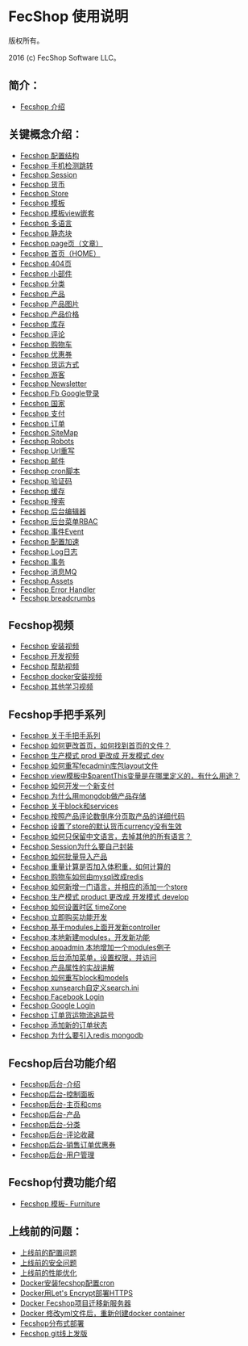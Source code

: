 FecShop 使用说明
===============================

版权所有。

2016 (c) FecShop Software LLC。

简介：
---------
*  [Fecshop 介绍](fecshop-about-description.md)


关键概念介绍：
---------
*  [Fecshop 配置结构](fecshop_config_construction.md)
*  [Fecshop 手机检测跳转](fecshop_mobile.md)
*  [Fecshop Session](fecshop_session.md)
*  [Fecshop 货币](fecshop_currency.md)
*  [Fecshop Store](fecshop_store.md)
*  [Fecshop 模板](fecshop_theme.md)
*  [Fecshop 模板view嵌套](fecshop_theme_view.md)
*  [Fecshop 多语言](fecshop_mutil_lang.md)
*  [Fecshop 静态块](fecshop_static_block.md)
*  [Fecshop page页（文章）](fecshop_page.md)
*  [Fecshop 首页（HOME）](fecshop_home.md)
*  [Fecshop 404页](fecshop_404.md)
*  [Fecshop 小部件](fecshop_widget.md)
*  [Fecshop 分类](fecshop_category.md)
*  [Fecshop 产品](fecshop_product.md)
*  [Fecshop 产品图片](fecshop_product_image.md)
*  [Fecshop 产品价格](fecshop_product_price.md)
*  [Fecshop 库存](fecshop_stock.md)
*  [Fecshop 评论](fecshop_product_review.md)
*  [Fecshop 购物车](fecshop_cart.md)
*  [Fecshop 优惠券](fecshop_coupon.md)
*  [Fecshop 货运方式](fecshop_shipping_method.md)
*  [Fecshop 游客](fecshop_guest.md)
*  [Fecshop Newsletter](fecshop_newsletter.md)
*  [Fecshop Fb Google登录](fecshop_fb_google_login.md)
*  [Fecshop 国家](fecshop_country.md)
*  [Fecshop 支付](fecshop_payment_method.md)
*  [Fecshop 订单](fecshop_order.md)
*  [Fecshop SiteMap](fecshop_sitemap.md)
*  [Fecshop Robots](fecshop_robots.md)
*  [Fecshop Url重写](fecshop_url_rewrite.md)
*  [Fecshop 邮件](fecshop_email.md)
*  [Fecshop cron脚本](fecshop_cron_script.md)
*  [Fecshop 验证码](fecshop_yzm.md)
*  [Fecshop 缓存](fecshop_cache.md)
*  [Fecshop 搜索](fecshop_search.md)
*  [Fecshop 后台编辑器](fecshop_admin_edit.md)
*  [Fecshop 后台菜单RBAC](fecshop_admin_rbac.md)
*  [Fecshop 事件Event](fecshop_event.md)
*  [Fecshop 配置加速](fecshop_config_speed.md)
*  [Fecshop Log日志](fecshop_log.md)
*  [Fecshop 事务](fecshop_transaction.md)
*  [Fecshop 消息MQ](fecshop_amqp.md)
*  [Fecshop Assets](fecshop_assets.md)
*  [Fecshop Error Handler](fecshop_error_handler.md)
*  [Fecshop breadcrumbs](fecshop_breadcrumbs.md)

Fecshop视频
-----------

*  [Fecshop 安装视频](fecshop_video_install.md)
*  [Fecshop 开发视频](fecshop_video_develop.md)
*  [Fecshop 帮助视频](fecshop_video_helper.md)
*  [Fecshop docker安装视频](fecshop_video_docker_install.md)
*  [Fecshop 其他学习视频](fecshop_video_other.md)

Fecshop手把手系列
-----------
*  [Fecshop 关于手把手系列](fecshop_hand_about.md)
*  [Fecshop 如何更改首页，如何找到首页的文件？](fecshop_hand_home.md)
*  [Fecshop 生产模式 prod 更改成 开发模式 dev](fecshop_change_prod_to_dev.md)
*  [Fecshop 如何重写fecadmin库包layout文件](fecshop_fecadmin_rewrite_layout.md)
*  [Fecshop view模板中$parentThis变量是在哪里定义的，有什么用途？](fecshop_hand_parentthis.md)
*  [Fecshop 如何开发一个新支付](fecshop_hand_new_payment.md)
*  [Fecshop 为什么用mongdob做产品存储](fecshop_hand_mongodb_product.md)
*  [Fecshop 关于block和services](fecshop_hand_block_services.md)
*  [Fecshop 按照产品评论数倒序分页取产品的详细代码](fecshop_hand_product_sort_desc_review.md)
*  [Fecshop 设置了store的默认货币currency没有生效](fecshop_hand_set_currency.md)
*  [Fecshop 如何只保留中文语言，去掉其他的所有语言？](fecshop_hand_only_chinese.md)
*  [Fecshop Session为什么要自己封装](fecshop_hand_session.md)
*  [Fecshop 如何批量导入产品](fecshop_hand_import_product.md)
*  [Fecshop 重量计算是否加入体积重，如何计算的](fecshop_hand_product_weight.md)
*  [Fecshop 购物车如何由mysql改成redis](fecshop_hand_mysql_redis.md)
*  [Fecshop 如何新增一门语言，并相应的添加一个store](fecshop_hand_add_store_lang.md)
*  [Fecshop 生产模式 product 更改成 开发模式 develop](fecshop_hand_develop_product.md)
*  [Fecshop 如何设置时区 timeZone](fecshop_hand_timezone.md)
*  [Fecshop 立即购买功能开发](fecshop_quick_buy_develop.md)
*  [Fecshop 基于modules上面开发新controller](fecshop_new_controller_in_current_modules.md)
*  [Fecshop 本地新建modules，开发新功能](fecshop_hand_local_module.md)
*  [Fecshop appadmin 本地增加一个modules例子](fecshop_hand_appadmin_add_module.md)
*  [Fecshop 后台添加菜单，设置权限，并访问](fecshop_hand_appadmin_menu_roles.md)
*  [Fecshop 产品属性的实战讲解](fecshop_hand_product_info.md)
*  [Fecshop 如何重写block和models](fecshop_block_models_rewrite.md)
*  [Fecshop xunsearch自定义search.ini](fecshop_xunsearch_search_ini.md)
*  [Fecshop Facebook Login](fecshop_facebook_app_id_secret.md)
*  [Fecshop Google Login](fecshop_google_app_id_secret.md)
*  [Fecshop 订单货运物流追踪号](fecshop_order_tracking_number.md)
*  [Fecshop 添加新的订单状态](fecshop_order_add_new.md)
*  [Fecshop 为什么要引入redis mongodb](fecshop_mongodb_redis.md)



Fecshop后台功能介绍
----------
*  [Fecshop后台-介绍](fecshop_admin_about.md)
*  [Fecshop后台-控制面板](fecshop_admin.md)
*  [Fecshop后台-主页和cms](fecshop_admin_cms_main.md)
*  [Fecshop后台-产品](fecshop_admin_catalog.md)
*  [Fecshop后台-分类](fecshop_admin_category.md)
*  [Fecshop后台-评论收藏](fecshop_admin_review_favorite_category.md)
*  [Fecshop后台-销售订单优惠券](fecshop_admin_sale_order_coupon.md)
*  [Fecshop后台-用户管理](fecshop_admin_customer.md)

Fecshop付费功能介绍
----------
*  [Fecshop 模板- Furniture](fecshop_fee_theme_furniture.md)




上线前的问题：
---------

*  [上线前的配置问题](fecshop_online_config.md)
*  [上线前的安全问题](fecshop_online_security.md)
*  [上线前的性能优化](fecshop_online_speed.md)
*  [Docker安装fecshop配置cron](fecshop_docker_config_cron.md)
*  [Docker用Let's Encrypt部署HTTPS](fecshop_docker_https_lets_encrypt.md)
*  [Docker Fecshop项目迁移新服务器](fecshop_docker_migrate_new_services.md)
*  [Docker 修改yml文件后，重新创建docker container](fecshop_docker_rebuild_yml.md)
*  [Fecshop分布式部署](fecshop_fenbushi.md)
*  [Fecshop git线上发版](fecshop_git_update_version.md)




